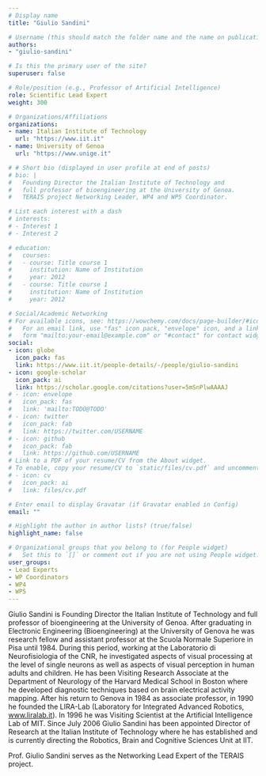 ```yaml
---
# Display name
title: "Giulio Sandini"

# Username (this should match the folder name and the name on publications)
authors:
- "giulio-sandini"

# Is this the primary user of the site?
superuser: false

# Role/position (e.g., Professor of Artificial Intelligence)
role: Scientific Lead Expert
weight: 300

# Organizations/Affiliations
organizations:
- name: Italian Institute of Technology
  url: "https://www.iit.it"
- name: University of Genoa
  url: "https://www.unige.it"

# # Short bio (displayed in user profile at end of posts)
# bio: |
#   Founding Director the Italian Institute of Technology and
#   full professor of bioengineering at the University of Genoa.
#   TERAIS project Networking Leader, WP4 and WP5 Coordinator.

# List each interest with a dash
# interests:
# - Interest 1
# - Interest 2

# education:
#   courses:
#   - course: Title course 1
#     institution: Name of Institution
#     year: 2012
#   - course: Title course 1
#     institution: Name of Institution
#     year: 2012

# Social/Academic Networking
# For available icons, see: https://wowchemy.com/docs/page-builder/#icons
#   For an email link, use "fas" icon pack, "envelope" icon, and a link in the
#   form "mailto:your-email@example.com" or "#contact" for contact widget.
social:
- icon: globe
  icon_pack: fas
  link: https://www.iit.it/people-details/-/people/giulio-sandini
- icon: google-scholar
  icon_pack: ai
  link: https://scholar.google.com/citations?user=5mSnPlwAAAAJ
# - icon: envelope
#   icon_pack: fas
#   link: 'mailto:TODO@TODO'
# - icon: twitter
#   icon_pack: fab
#   link: https://twitter.com/USERNAME
# - icon: github
#   icon_pack: fab
#   link: https://github.com/USERNAME
# Link to a PDF of your resume/CV from the About widget.
# To enable, copy your resume/CV to `static/files/cv.pdf` and uncomment the lines below.
# - icon: cv
#   icon_pack: ai
#   link: files/cv.pdf

# Enter email to display Gravatar (if Gravatar enabled in Config)
email: ""

# Highlight the author in author lists? (true/false)
highlight_name: false

# Organizational groups that you belong to (for People widget)
#   Set this to `[]` or comment out if you are not using People widget.
user_groups:
- Lead Experts
- WP Coordinators
- WP4
- WP5
---
```

Giulio Sandini is Founding Director the Italian Institute of Technology and
full professor of bioengineering at the University of Genoa. After
graduating in Electronic Engineering (Bioengineering) at the University of
Genova he was research fellow and assistant professor at the Scuola Normale
Superiore in Pisa until 1984. During this period, working at the Laboratorio
di Neurofisiologia of the CNR, he investigated aspects of visual processing
at the level of single neurons as well as aspects of visual perception in
human adults and children. He has been Visiting Research Associate at the
Department of Neurology of the Harvard Medical School in Boston where he
developed diagnostic techniques based on brain electrical activity mapping.
After his return to Genova in 1984 as associate professor, in 1990 he
founded the LIRA-Lab (Laboratory for Integrated Advanced Robotics,
www.liralab.it). In 1996 he was Visiting Scientist at the Artificial
Intelligence Lab of MIT. Since July 2006 Giulio Sandini has been appointed
Director of Research at the Italian Institute of Technology where he has
established and is currently directing the Robotics, Brain and Cognitive
Sciences Unit at IIT.

Prof. Giulio Sandini serves as the Networking Lead Expert of the TERAIS project.
